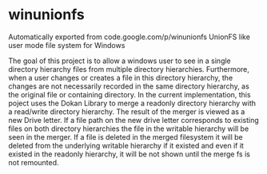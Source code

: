 # winunionfs
Automatically exported from code.google.com/p/winunionfs
UnionFS like user mode file system for Windows

The goal of this project is to allow a windows user to see in a single directory hierarchy files from multiple directory hierarchies. Furthermore, when a user changes or creates a file in this directory hierarchy, the changes are not necessarily recorded in the same directory hierarchy, as the original file or containing directory. In the current implementation, this poject uses the Dokan Library to merge a readonly directory hierarchy with a read/write directory hierarchy. The result of the merger is viewed as a new Drive letter. If a file path on the new drive letter corresponds to existing files on both directory hierarchies the file in the writable hierarchy will be seen in the merger. If a file is deleted in the merged filesystem it will be deleted from the underlying writable hierarchy if it existed and even if it existed in the readonly hierarchy, it will be not shown until the merge fs is not remounted.

